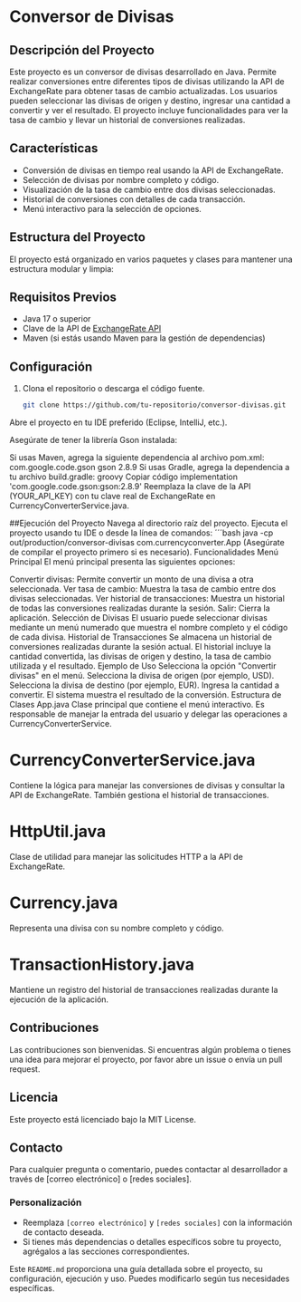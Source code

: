 # Conversor de Divisas

## Descripción del Proyecto
Este proyecto es un conversor de divisas desarrollado en Java. Permite realizar conversiones entre diferentes tipos de divisas utilizando la API de ExchangeRate para obtener tasas de cambio actualizadas. Los usuarios pueden seleccionar las divisas de origen y destino, ingresar una cantidad a convertir y ver el resultado. El proyecto incluye funcionalidades para ver la tasa de cambio y llevar un historial de conversiones realizadas.

## Características
- Conversión de divisas en tiempo real usando la API de ExchangeRate.
- Selección de divisas por nombre completo y código.
- Visualización de la tasa de cambio entre dos divisas seleccionadas.
- Historial de conversiones con detalles de cada transacción.
- Menú interactivo para la selección de opciones.

## Estructura del Proyecto
El proyecto está organizado en varios paquetes y clases para mantener una estructura modular y limpia:


## Requisitos Previos
- Java 17 o superior
- Clave de la API de [ExchangeRate API](https://www.exchangerate-api.com/)
- Maven (si estás usando Maven para la gestión de dependencias)

## Configuración

1. Clona el repositorio o descarga el código fuente.
   ```bash
   git clone https://github.com/tu-repositorio/conversor-divisas.git
Abre el proyecto en tu IDE preferido (Eclipse, IntelliJ, etc.).

Asegúrate de tener la librería Gson instalada:

Si usas Maven, agrega la siguiente dependencia al archivo pom.xml:
<dependency>
    <groupId>com.google.code.gson</groupId>
    <artifactId>gson</artifactId>
    <version>2.8.9</version>
</dependency>
Si usas Gradle, agrega la dependencia a tu archivo build.gradle:
groovy
Copiar código
implementation 'com.google.code.gson:gson:2.8.9'
Reemplaza la clave de la API (YOUR_API_KEY) con tu clave real de ExchangeRate en CurrencyConverterService.java.

##Ejecución del Proyecto
Navega al directorio raíz del proyecto.
Ejecuta el proyecto usando tu IDE o desde la línea de comandos:
´´´bash
java -cp out/production/conversor-divisas com.currencyconverter.App
(Asegúrate de compilar el proyecto primero si es necesario).
Funcionalidades
Menú Principal
El menú principal presenta las siguientes opciones:

Convertir divisas: Permite convertir un monto de una divisa a otra seleccionada.
Ver tasa de cambio: Muestra la tasa de cambio entre dos divisas seleccionadas.
Ver historial de transacciones: Muestra un historial de todas las conversiones realizadas durante la sesión.
Salir: Cierra la aplicación.
Selección de Divisas
El usuario puede seleccionar divisas mediante un menú numerado que muestra el nombre completo y el código de cada divisa.
Historial de Transacciones
Se almacena un historial de conversiones realizadas durante la sesión actual. El historial incluye la cantidad convertida, las divisas de origen y destino, la tasa de cambio utilizada y el resultado.
Ejemplo de Uso
Selecciona la opción "Convertir divisas" en el menú.
Selecciona la divisa de origen (por ejemplo, USD).
Selecciona la divisa de destino (por ejemplo, EUR).
Ingresa la cantidad a convertir.
El sistema muestra el resultado de la conversión.
Estructura de Clases
App.java
Clase principal que contiene el menú interactivo. Es responsable de manejar la entrada del usuario y delegar las operaciones a CurrencyConverterService.

# CurrencyConverterService.java
Contiene la lógica para manejar las conversiones de divisas y consultar la API de ExchangeRate. También gestiona el historial de transacciones.

# HttpUtil.java
Clase de utilidad para manejar las solicitudes HTTP a la API de ExchangeRate.

# Currency.java
Representa una divisa con su nombre completo y código.

# TransactionHistory.java
Mantiene un registro del historial de transacciones realizadas durante la ejecución de la aplicación.

## Contribuciones
Las contribuciones son bienvenidas. Si encuentras algún problema o tienes una idea para mejorar el proyecto, por favor abre un issue o envía un pull request.

## Licencia
Este proyecto está licenciado bajo la MIT License.
## Contacto
Para cualquier pregunta o comentario, puedes contactar al desarrollador a través de [correo electrónico] o [redes sociales].

### Personalización
- Reemplaza `[correo electrónico]` y `[redes sociales]` con la información de contacto deseada.
- Si tienes más dependencias o detalles específicos sobre tu proyecto, agrégalos a las secciones correspondientes.

Este `README.md` proporciona una guía detallada sobre el proyecto, su configuración, ejecución y uso. Puedes modificarlo según tus necesidades específicas.
